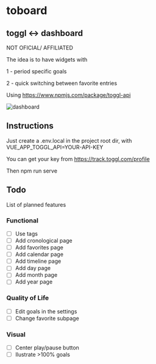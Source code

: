 # toboard
## toggl <-> dashboard
NOT OFICIAL/ AFFILIATED

The idea is to have widgets with 

1 - period specific goals

2 - quick switching between favorite entries

Using https://www.npmjs.com/package/toggl-api

![dashboard](https://github.com/rzfzr/toboard/blob/main/screenshots/dashboard.png)

## Instructions

Just create a .env.local in the project root dir, with VUE_APP_TOGGL_API=YOUR-API-KEY

You can get your key from https://track.toggl.com/profile

Then npm run serve

## Todo
List of planned features
### Functional
- [ ] Use tags
- [ ] Add cronological page
- [ ] Add favorites page
- [ ] Add calendar page
- [ ] Add timeline page
- [ ] Add day page
- [ ] Add month page
- [ ] Add year page
### Quality of Life
- [ ] Edit goals in the settings
- [ ] Change favorite subpage
### Visual
- [ ] Center play/pause button
- [ ] Ilustrate >100% goals
